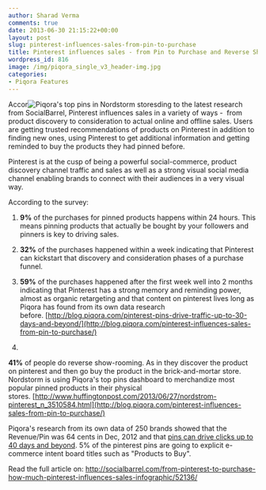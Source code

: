 ```yaml
---
author: Sharad Verma
comments: true
date: 2013-06-30 21:15:22+00:00
layout: post
slug: pinterest-influences-sales-from-pin-to-purchase
title: Pinterest influences sales - from Pin to Purchase and Reverse Showrooming
wordpress_id: 816
image: /img/piqora_single_v3_header-img.jpg
categories:
- Piqora Features
---
```


Accor![Piqora's top pins in Nordstorm stores](http://blog.piqora.com/wp-content/uploads/2013/06/nordstorm-300x298.jpg)ding to the latest research from SocialBarrel, Pinterest influences sales in a variety of ways -  from product discovery to consideration to actual online and offline sales. Users are getting trusted recommendations of products on Pinterest in addition to finding new ones, using Pinterest to get additional information and getting reminded to buy the products they had pinned before.

Pinterest is at the cusp of being a powerful social-commerce, product discovery channel traffic and sales as well as a strong visual social media channel enabling brands to connect with their audiences in a very visual way.



According to the survey:



	
  1. **9%** of the purchases for pinned products happens within 24 hours. This means pinning products that actually be bought by your followers and pinners is key to driving sales.

	
  2. **32%** of the purchases happened within a week indicating that Pinterest can kickstart that discovery and consideration phases of a purchase funnel.

	
  3. **59%** of the purchases happened after the first week well into 2 months indicating that Pinterest has a strong memory and reminding power, almost as organic retargeting and that content on pinterest lives long as Piqora has found from its own data research before. [http://blog.piqora.com/pinterest-pins-drive-traffic-up-to-30-days-and-beyond/](http://blog.piqora.com/pinterest-influences-sales-from-pin-to-purchase/)

	
  4. 


**41%** of people do reverse show-rooming. As in they discover the product on pinterest and then go buy the product in the brick-and-mortar store. Nordstorm is using Piqora's top pins dashboard to merchandize most popular pinned products in their physical stores. [http://www.huffingtonpost.com/2013/06/27/nordstrom-pinterest_n_3510584.html](http://blog.piqora.com/pinterest-influences-sales-from-pin-to-purchase/)



Piqora's research from its own data of 250 brands showed that the Revenue/Pin was 64 cents in Dec, 2012 and that [pins can drive clicks up to 40 days and beyond](http://venturebeat.com/2013/06/17/why-the-half-life-of-a-pinterest-pin-is-thousands-of-times-longer-than-a-tweet-or-facebook-post/). 5% of the pinterest pins are going to explicit e-commerce intent board titles such as "Products to Buy".

Read the full article on: http://socialbarrel.com/from-pinterest-to-purchase-how-much-pinterest-influences-sales-infographic/52136/

